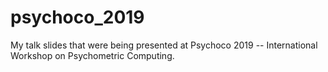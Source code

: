 # psychoco_2019
My talk slides that were being presented at Psychoco 2019 -- International Workshop on Psychometric Computing.
